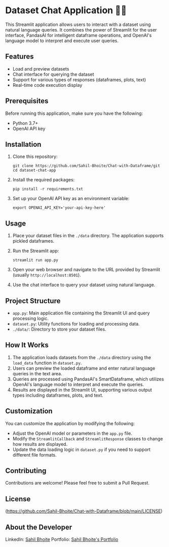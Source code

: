 # Dataset Chat Application 🦙💬

This Streamlit application allows users to interact with a dataset using natural language queries. It combines the power of Streamlit for the user interface, PandasAI for intelligent dataframe operations, and OpenAI's language model to interpret and execute user queries.

## Features

- Load and preview datasets
- Chat interface for querying the dataset
- Support for various types of responses (dataframes, plots, text)
- Real-time code execution display

## Prerequisites

Before running this application, make sure you have the following:

- Python 3.7+
- OpenAI API key

## Installation

1. Clone this repository:
   ```
   git clone https://github.com/Sahil-Bhoite/Chat-with-Dataframe/git
   cd dataset-chat-app
   ```

2. Install the required packages:
   ```
   pip install -r requirements.txt
   ```

3. Set up your OpenAI API key as an environment variable:
   ```
   export OPENAI_API_KEY='your-api-key-here'
   ```

## Usage

1. Place your dataset files in the `./data` directory. The application supports pickled dataframes.

2. Run the Streamlit app:
   ```
   streamlit run app.py
   ```

3. Open your web browser and navigate to the URL provided by Streamlit (usually `http://localhost:8501`).

4. Use the chat interface to query your dataset using natural language.

## Project Structure

- `app.py`: Main application file containing the Streamlit UI and query processing logic.
- `dataset.py`: Utility functions for loading and processing data.
- `./data/`: Directory to store your dataset files.

## How It Works

1. The application loads datasets from the `./data` directory using the `load_data` function in `dataset.py`.
2. Users can preview the loaded dataframe and enter natural language queries in the text area.
3. Queries are processed using PandasAI's SmartDataframe, which utilizes OpenAI's language model to interpret and execute the queries.
4. Results are displayed in the Streamlit UI, supporting various output types including dataframes, plots, and text.

## Customization

You can customize the application by modifying the following:

- Adjust the OpenAI model or parameters in the `app.py` file.
- Modify the `StreamlitCallback` and `StreamlitResponse` classes to change how results are displayed.
- Update the data loading logic in `dataset.py` if you need to support different file formats.

## Contributing

Contributions are welcome! Please feel free to submit a Pull Request.

## License

(https://github.com/Sahil-Bhoite/Chat-with-Dataframe/blob/main/LICENSE)

## About the Developer

LinkedIn: [Sahil Bhoite](https://www.linkedin.com/in/sahil-bhoite/)
Portfolio: [Sahil Bhoite's Portfolio](https://sahil-bhoite.github.io/Portfolio/)
